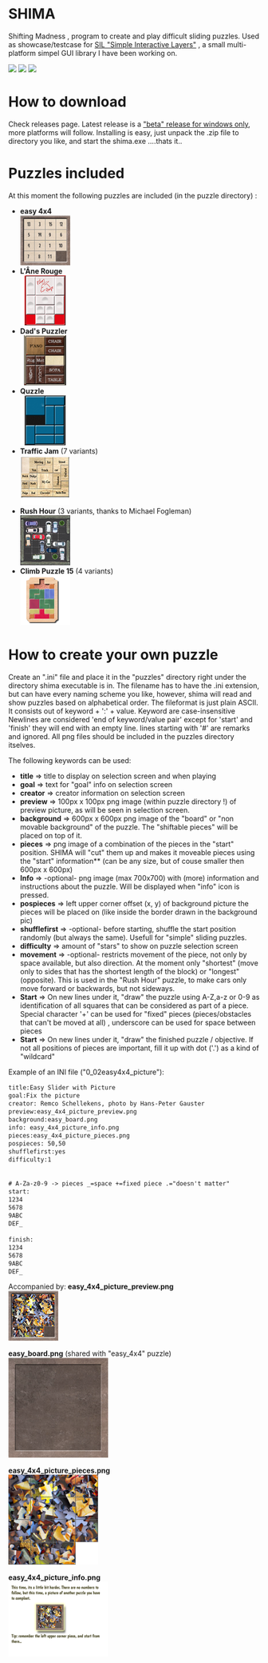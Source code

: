 # SHIMA
Shifting Madness , program to create and play difficult sliding puzzles. Used as showcase/testcase for [SIL "Simple Interactive Layers"](https://github.com/mertyGit/SIL) , a small multi-platform simpel GUI library I have been working on.

<img src="https://github.com/mertyGit/shima/releases/download/beta1.0/shima_1beta_screenshot1.png" width="300">&nbsp;<img src="https://github.com/mertyGit/shima/releases/download/beta1.0/shima_1beta_screenshot2.png" width="300">&nbsp;<img src="https://github.com/mertyGit/shima/releases/download/beta1.0/shima_1beta_screenshot4.png" width="300">&nbsp;<BR>

# How to download

Check releases page. Latest release is a ["beta" release for windows only](https://github.com/mertyGit/shima/releases/download/beta1.0/Shima_Windows_v1_Beta.zip), more platforms will follow. 
Installing is easy, just unpack the .zip file to directory you like, and start the shima.exe ....thats it..

# Puzzles included

At this moment the following puzzles are included (in the puzzle directory) :
* **easy 4x4** <BR>![](https://github.com/mertyGit/shima/blob/main/bin/puzzles/easy_4x4_preview.png)
* **L'Âne Rouge** <BR> ![](https://github.com/mertyGit/shima/blob/main/bin/puzzles/ane_rouge_preview.png)
* **Dad's Puzzler** <BR> ![](https://github.com/mertyGit/shima/blob/main/bin/puzzles/dads_puzzler_preview.png)
* **Quzzle** <BR> ![](https://github.com/mertyGit/shima/blob/main/bin/puzzles/quzzle_preview.png)
* **Traffic Jam** (7 variants) <BR> ![](https://github.com/mertyGit/shima/blob/main/bin/puzzles/traffic_jam12_preview.png)
* **Rush Hour** (3 variants, thanks to Michael Fogleman) <BR> ![](https://github.com/mertyGit/shima/blob/main/bin/puzzles/rush_hour_6x6_lvl3_preview.png)
* **Climb Puzzle 15** (4 variants) <BR> ![](https://github.com/mertyGit/shima/blob/main/bin/puzzles/climb_game15_1_preview.png)

# How to create your own puzzle

Create an ".ini" file and place it in the "puzzles" directory right under the directory shima executable is in. 
The filename has to have the .ini extension, but can have every naming scheme you like, however, shima will read and show puzzles based on alphabetical order.
The fileformat is just plain ASCII. It consists out of keyword + ':' + value. Keyword are case-insensitive
Newlines are considered 'end of keyword/value pair' except for 'start' and 'finish' they will end with an empty line. lines starting with '#' are remarks and ignored. All png files should be included in the puzzles directory itselves.

The following keywords can be used:
* **title** => title to display on selection screen and when playing
* **goal** => text for "goal" info on selection screen
* **creator** => creator information on selection screen
* **preview** => 100px x 100px png image (within puzzle directory !) of preview picture, as will be seen in selection screen. 
* **background** => 600px x 600px png image of the "board" or "non movable background" of the puzzle. The "shiftable pieces" will be placed on top of it.
* **pieces** => png image of a combination of the pieces in the "start" position. SHIMA will "cut" them up and makes it moveable pieces using the "start" information** (can be any size, but of couse smaller then 600px x 600px)
* **Info** => -optional- png image (max 700x700) with (more) information and instructions about the puzzle. Will be displayed when "info" icon is pressed.
* **pospieces** => left upper corner offset (x, y) of background picture the pieces will be placed on (like inside the border drawn in the background pic)
* **shufflefirst** => -optional- before starting, shuffle the start position randomly (but always the same). Usefull for "simple" sliding puzzles.
* **difficulty** => amount of "stars" to show on puzzle selection screen
* **movement** => -optional- restricts movement of the piece, not only by space available, but also direction. At the moment only "shortest" (move only to sides that has the shortest length of the block) or "longest" (opposite). This is used in the "Rush Hour" puzzle, to make cars only move forward or backwards, but not sideways.
* **Start** => On new lines under it, "draw" the puzzle using A-Z,a-z or 0-9 as identification of all squares that can be considered as part of a piece. Special character '+' can be used for "fixed" pieces (pieces/obstacles that can't be moved at all) , underscore can be used for space between pieces
* **Start** => On new lines under it, "draw" the finished puzzle / objective. If not all positions of pieces are important, fill it up with dot ('.') as a kind of "wildcard"

Example of an INI file ("0_02easy4x4_picture"):
```
title:Easy Slider with Picture
goal:Fix the picture
creator: Remco Schellekens, photo by Hans-Peter Gauster
preview:easy_4x4_picture_preview.png
background:easy_board.png
info: easy_4x4_picture_info.png
pieces:easy_4x4_picture_pieces.png
pospieces: 50,50
shufflefirst:yes
difficulty:1


# A-Za-z0-9 -> pieces _=space +=fixed piece .="doesn't matter"
start:
1234
5678
9ABC
DEF_

finish:
1234
5678
9ABC
DEF_
```

Accompanied by:
**easy_4x4_picture_preview.png** <BR>
<IMG SRC="https://github.com/mertyGit/shima/blob/main/bin/puzzles/easy_4x4_picture_preview.png" WIDTH="100"><BR>

**easy_board.png** (shared with "easy_4x4" puzzle) <BR>
<IMG SRC="https://github.com/mertyGit/shima/blob/main/bin/puzzles/easy_board.png" WIDTH="200"><BR>

**easy_4x4_picture_pieces.png** <BR>
<IMG SRC="https://github.com/mertyGit/shima/blob/main/bin/puzzles/easy_4x4_picture_pieces.png" WIDTH="180"><BR>
    
**easy_4x4_picture_info.png**  <BR>
<IMG SRC="https://github.com/mertyGit/shima/blob/main/bin/puzzles/easy_4x4_picture_info.png" WIDTH="200"><BR>

